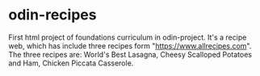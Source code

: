 # odin-recipes
First html project of foundations curriculum in odin-project.
It's a recipe web, which has include three recipes form "https://www.allrecipes.com".
The three recipes are: World's Best Lasagna, Cheesy Scalloped Potatoes and Ham, Chicken Piccata Casserole.